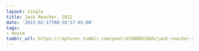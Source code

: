 ```yaml
---
layout: single
title: Jack Reacher, 2012
date: '2013-02-17T08:50:57-05:00'
tags:
- movie
tumblr_url: https://rapturer.tumblr.com/post/43308852669/jack-reacher-2012
---
```

